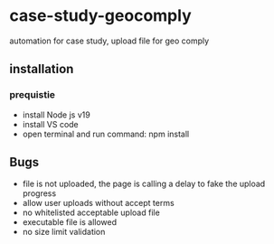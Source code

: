 # case-study-geocomply
automation for case study, upload file for geo comply

## installation

### prequistie
- install Node js v19
- install VS code
- open terminal and run command: npm install


## Bugs
- file is not uploaded, the page is calling a delay to fake the upload progress
- allow user uploads without accept terms
- no whitelisted acceptable upload file
- executable file is allowed
- no size limit validation